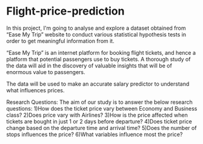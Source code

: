# Flight-price-prediction

In this project, I'm going to analyse and explore a dataset obtained from “Ease My Trip” website to conduct various statistical hypothesis tests in order to get meaningful information from it.

“Ease My Trip” is an internet platform for booking flight tickets, and hence a platform that potential passengers use to buy tickets. A thorough study of the data will aid in the discovery of valuable insights that will be of enormous value to passengers.

The data will be used to make an accurate salary predictor to understand what influences prices.

Research Questions:
The aim of our study is to answer the below research questions:
1)How does the ticket price vary between Economy and Business class?
2)Does price vary with Airlines?
3)How is the price affected when tickets are bought in just 1 or 2 days before departure?
4)Does ticket price change based on the departure time and arrival time?
5)Does the number of stops influences the price?
6)What variables influence most the price?
